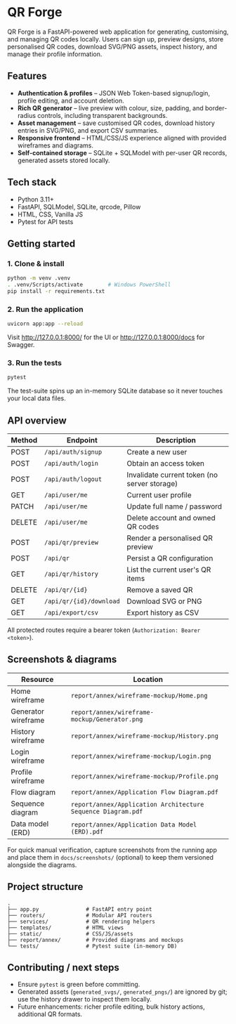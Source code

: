 ﻿# QR Forge

QR Forge is a FastAPI-powered web application for generating, customising, and managing QR codes locally. Users can sign up, preview designs, store personalised QR codes, download SVG/PNG assets, inspect history, and manage their profile information.

## Features
- **Authentication & profiles** – JSON Web Token-based signup/login, profile editing, and account deletion.
- **Rich QR generator** – live preview with colour, size, padding, and border-radius controls, including transparent backgrounds.
- **Asset management** – save customised QR codes, download history entries in SVG/PNG, and export CSV summaries.
- **Responsive frontend** – HTML/CSS/JS experience aligned with provided wireframes and diagrams.
- **Self-contained storage** – SQLite + SQLModel with per-user QR records, generated assets stored locally.

## Tech stack
- Python 3.11+
- FastAPI, SQLModel, SQLite, qrcode, Pillow
- HTML, CSS, Vanilla JS
- Pytest for API tests

## Getting started

### 1. Clone & install
```bash
python -m venv .venv
. .venv/Scripts/activate        # Windows PowerShell
pip install -r requirements.txt
```

### 2. Run the application
```bash
uvicorn app:app --reload
```
Visit http://127.0.0.1:8000/ for the UI or http://127.0.0.1:8000/docs for Swagger.

### 3. Run the tests
```bash
pytest
```
The test-suite spins up an in-memory SQLite database so it never touches your local data files.

## API overview
| Method | Endpoint | Description |
| ------ | -------- | ----------- |
| POST | `/api/auth/signup` | Create a new user |
| POST | `/api/auth/login` | Obtain an access token |
| POST | `/api/auth/logout` | Invalidate current token (no server storage) |
| GET | `/api/user/me` | Current user profile |
| PATCH | `/api/user/me` | Update full name / password |
| DELETE | `/api/user/me` | Delete account and owned QR codes |
| POST | `/api/qr/preview` | Render a personalised QR preview |
| POST | `/api/qr` | Persist a QR configuration |
| GET | `/api/qr/history` | List the current user's QR items |
| DELETE | `/api/qr/{id}` | Remove a saved QR |
| GET | `/api/qr/{id}/download` | Download SVG or PNG |
| GET | `/api/export/csv` | Export history as CSV |

All protected routes require a bearer token (`Authorization: Bearer <token>`).

## Screenshots & diagrams
| Resource | Location |
| -------- | -------- |
| Home wireframe | `report/annex/wireframe-mockup/Home.png` |
| Generator wireframe | `report/annex/wireframe-mockup/Generator.png` |
| History wireframe | `report/annex/wireframe-mockup/History.png` |
| Login wireframe | `report/annex/wireframe-mockup/Login.png` |
| Profile wireframe | `report/annex/wireframe-mockup/Profile.png` |
| Flow diagram | `report/annex/Application Flow Diagram.pdf` |
| Sequence diagram | `report/annex/Application Architecture Sequence Diagram.pdf` |
| Data model (ERD) | `report/annex/Application Data Model (ERD).pdf` |

For quick manual verification, capture screenshots from the running app and place them in `docs/screenshots/` (optional) to keep them versioned alongside the diagrams.

## Project structure
```
.
├── app.py               # FastAPI entry point
├── routers/             # Modular API routers
├── services/            # QR rendering helpers
├── templates/           # HTML views
├── static/              # CSS/JS/assets
├── report/annex/        # Provided diagrams and mockups
└── tests/               # Pytest suite (in-memory DB)
```

## Contributing / next steps
- Ensure `pytest` is green before committing.
- Generated assets (`generated_svgs/`, `generated_pngs/`) are ignored by git; use the history drawer to inspect them locally.
- Future enhancements: richer profile editing, bulk history actions, additional QR formats.
